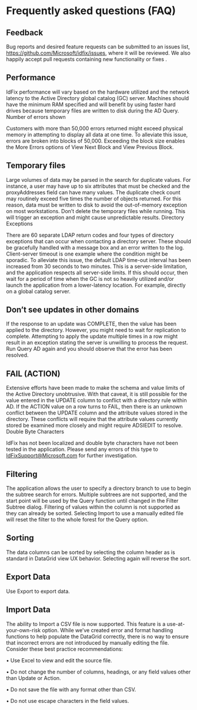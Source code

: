 # Frequently asked questions (FAQ)

## Feedback

Bug reports and desired feature requests can be submitted to an issues list, https://github.com/Microsoft/idfix/issues, where it will be reviewed. We also happily accept pull requests containing new functionality or fixes   .

## Performance

IdFix performance will vary based on the hardware utilized and the network latency to the Active Directory global catalog (GC) server. Machines should have the minimum RAM specified and will benefit by using faster hard drives because temporary files are written to disk during the AD Query. 
Number of errors shown

Customers with more than 50,000 errors returned might exceed physical memory in attempting to display all data at one time. To alleviate this issue, errors are broken into blocks of 50,000. Exceeding the block size enables the More Errors options of View Next Block and View Previous Block.

## Temporary files

Large volumes of data may be parsed in the search for duplicate values. For instance, a user may have up to six attributes that must be checked and the proxyAddresses field can have many values. The duplicate check count may routinely exceed five times the number of objects returned. For this reason, data must be written to disk to avoid the out-of-memory exception on most workstations. Don’t delete the temporary files while running. This will trigger an exception and might cause unpredictable results.
Directory Exceptions

There are 60 separate LDAP return codes and four types of directory exceptions that can occur when contacting a directory server. These should be gracefully handled with a message box and an error written to the log. Client-server timeout is one example where the condition might be sporadic. To alleviate this issue, the default LDAP time-out interval has been increased from 30 seconds to two minutes. This is a server-side limitation, and the application respects all server-side limits. If this should occur, then wait for a period of time when the GC is not so heavily utilized and/or launch the application from a lower-latency location. For example, directly on a global catalog server.

## Don’t see updates in other domains

If the response to an update was COMPLETE, then the value has been applied to the directory. However, you might need to wait for replication to complete. Attempting to apply the update multiple times in a row might result in an exception stating the server is unwilling to process the request. Run Query AD again and you should observe that the error has been resolved.

## FAIL (ACTION)

Extensive efforts have been made to make the schema and value limits of the Active Directory unobtrusive. With that caveat, it is still possible for the value entered in the UPDATE column to conflict with a directory rule within AD. If the ACTION value on a row turns to FAIL, then there is an unknown conflict between the UPDATE column and the attribute values stored in the directory. These conflicts will require that the attribute values currently stored be examined more closely and might require ADSIEDIT to resolve.
Double Byte Characters

IdFix has not been localized and double byte characters have not been tested in the application. Please send any errors of this type to IdFixSupport@Microsoft.com for further investigation.

## Filtering

The application allows the user to specify a directory branch to use to begin the subtree search for errors. Multiple subtrees are not supported, and the start point will be used by the Query function until changed in the Filter Subtree dialog. Filtering of values within the column is not supported as they can already be sorted. Selecting Import to use a manually edited file will reset the filter to the whole forest for the Query option.

## Sorting

The data columns can be sorted by selecting the column header as is standard in DataGrid view UX behavior. Selecting again will reverse the sort.

## Export Data

Use Export to export data.

## Import Data

The ability to Import a CSV file is now supported. This feature is a use-at-your-own-risk option. While we’ve created error and format handling functions to help populate the DataGrid correctly, there is no way to ensure that incorrect errors are not introduced by manually editing the file. Consider these best practice recommendations: 

  •	Use Excel to view and edit the source file.
  
  •	Do not change the number of columns, headings, or any field values other than Update or Action.
  
  • Do not save the file with any format other than CSV.
  
  •	Do not use escape characters in the field values.
  
  
  
